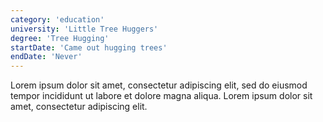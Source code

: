 ```yaml
---
category: 'education'
university: 'Little Tree Huggers'
degree: 'Tree Hugging'
startDate: 'Came out hugging trees'
endDate: 'Never'
---
```


Lorem ipsum dolor sit amet, consectetur adipiscing elit, sed do eiusmod tempor incididunt ut labore et dolore magna aliqua. Lorem ipsum dolor sit amet, consectetur adipiscing elit.
